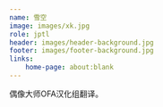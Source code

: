 ```yaml
---
name: 雪空
image: images/xk.jpg
role: jptl
header: images/header-background.jpg
footer: images/footer-background.jpg
links:
    home-page: about:blank
---
```


偶像大师OFA汉化组翻译。